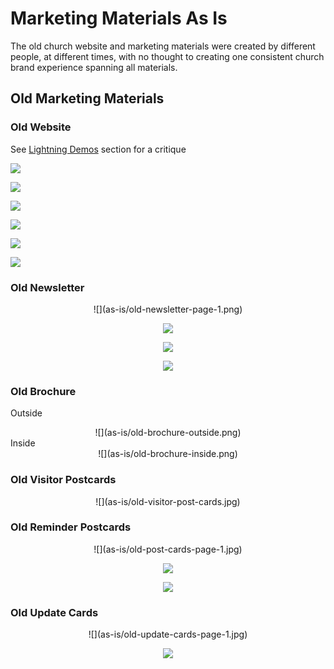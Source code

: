 # Marketing Materials As Is

The old church website and marketing materials were created by different people, at different times, with no thought to creating one consistent church brand experience spanning all materials.

## Old Marketing Materials

### Old Website
See [Lightning Demos](lightning_demos.md) section for a critique

![](as-is/old-website-welcome-page.jpg)

![](as-is/old-website-fellowship-and-outreach.jpg)

![](as-is/old-website-photos.jpg)

![](as-is/old-website-youth-activities.jpg)

![](as-is/old-website-times-of-worship.jpg)

![](as-is/old-website-contact.jpg)

### Old Newsletter

<center>
![](as-is/old-newsletter-page-1.png)

![](as-is/old-newsletter-page-2.png)

![](as-is/old-newsletter-page-3.png)

![](as-is/old-newsletter-page-4.png)
</center>

### Old Brochure

Outside<br>
<center>
![](as-is/old-brochure-outside.png)
</center>
Inside<br>
<center>
![](as-is/old-brochure-inside.png)
</center>

### Old Visitor Postcards

<center>
![](as-is/old-visitor-post-cards.jpg)
</center>

### Old Reminder Postcards

<center>
![](as-is/old-post-cards-page-1.jpg)

![](as-is/old-post-cards-page-2.jpg)

![](as-is/old-post-cards-page-3.jpg)
</center>

### Old Update Cards 
<center>
![](as-is/old-update-cards-page-1.jpg)

![](as-is/old-update-cards-page-2.png)
</center>

